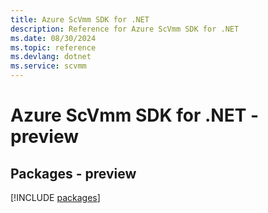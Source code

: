 ```yaml
---
title: Azure ScVmm SDK for .NET
description: Reference for Azure ScVmm SDK for .NET
ms.date: 08/30/2024
ms.topic: reference
ms.devlang: dotnet
ms.service: scvmm
---
```

# Azure ScVmm SDK for .NET - preview
## Packages - preview
[!INCLUDE [packages](scvmm-index.md)]